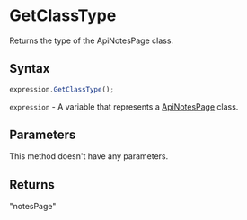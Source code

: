 # GetClassType

Returns the type of the ApiNotesPage class.

## Syntax

```javascript
expression.GetClassType();
```

`expression` - A variable that represents a [ApiNotesPage](../ApiNotesPage.md) class.

## Parameters

This method doesn't have any parameters.

## Returns

"notesPage"